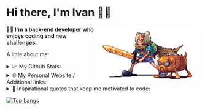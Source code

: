 <h1>Hi there, I'm Ivan 👋🏻</h1>
<img src="./assets/finnAndJakePixelArt.gif" width="270px" height="145.4px" align="right" />

**👨‍💻 I'm a back-end developer who enjoys coding and new challenges.**

A little about me:
<details>
  <summary>📈 My Github Stats: </summary>
  <br/>
  <div>
     <div>
        <div>
          <img src="https://komarev.com/ghpvc/?username=JohnVasil-ev&color=brightgreen&label=Github Profile Views"/>
           &nbsp;
          <a href="https://github.com/JohnVasil-ev">
            <img src="https://img.shields.io/github/followers/JohnVasil-ev.svg?style=social&label=Follow"/>
          </a>
        </div>
     </div>
  </div>
</details>

<details>
  <summary>🌐 My Personal Website / Additional links: </summary>
  <br/>
  <div align="center">
    <span>Coming soon!</span>
  </div>
  &nbsp;
  &nbsp;
  <div align="right">
    <img src="./assets/cat.gif" width="60" height="60" />
    <img src="./assets/mona-blue.gif" width="30" height="30" />
    &nbsp;
    &nbsp;
    <img src="./assets/mona-dark.gif" width="30" height="30" />
  </div>
</details>

<details>
  <summary>
    💬 Inspirational quotes that keep me motivated to code:
  </summary>
  <br/>
  <div>
    <div id="quote2021">
      <i>
        "The key to success in life is having that lifelong passion for learning that extends beyond good grades, test scores, and graduation dates." - M, 2021 🎓
      </i>
    </div>
    <br/>
    <div id="quote2022" >
      <i>
        "To become a great software developer, you must continuously read, learn, and code." - M, 2022 📚
      </i>
    </div>
    <br/>
    <div id="quote2022" >
      <i>
        "eat( ); sleep( ); code( ); repeat( );" - M, 2023 🤔
      </i>
    </div>
  </div>
</details>

[![Top Langs](https://github-readme-stats.vercel.app/api/top-langs/?username=JohnVasil-ev&hide=html,css,scss,sass&layout=compact)](https://github.com/JohnVasil-ev)

<!-- **JohnVasil-ev/JohnVasil-ev** is a ✨ _special_ ✨ repository because its `README.md` (this file) appears on your GitHub profile. -->
